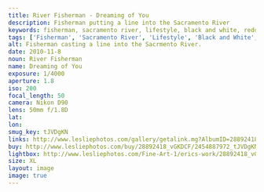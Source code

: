 ```yaml
---
title: River Fisherman - Dreaming of You
description: Fisherman putting a line into the Sacramento River
keywords: fisherman, sacramento river, lifestyle, black and white, redding, california
tags: ['Fisherman', 'Sacramento River', 'Lifestyle', 'Black and White', 'Redding', 'California']
alt: Fisherman casting a line into the Sacrmento River.
date: 2010-11-8
noun: River Fisherman
name: Dreaming of You
exposure: 1/4000
aperture: 1.8
iso: 200
focal_length: 50
camera: Nikon D90
lens: 50mm f/1.8D
lat: 
lon: 
smug_key: tJVDgKN
links: http://www.lesliephotos.com/gallery/getalink.mg?AlbumID=28892418&AlbumKey=vGKDCF&ImageID=2454887972&ImageKey=tJVDgKN&how=forum&Page=1
buy: http://www.lesliephotos.com/buy/28892418_vGKDCF/2454887972_tJVDgKN/
lightbox: http://www.lesliephotos.com/Fine-Art-1/erics-work/28892418_vGKDCF#!i=2454887972&k=tJVDgKN&lb=1&s=A
size: XL
layout: image
image: true
---
```

